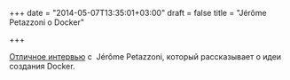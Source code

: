 +++
date = "2014-05-07T13:35:01+03:00"
draft = false
title = "Jérôme Petazzoni о Docker"

+++

<p><a href="http://blog.leanstack.io/how-docker-was-born">Отличное интервью</a> с &nbsp;J&eacute;r&ocirc;me Petazzoni, который рассказывает о идеи создания&nbsp;Docker.</p>

